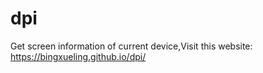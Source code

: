 # dpi
Get  screen information of current device,Visit this website:
https://bingxueling.github.io/dpi/
